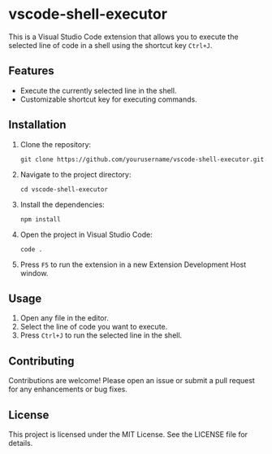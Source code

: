 # vscode-shell-executor

This is a Visual Studio Code extension that allows you to execute the selected line of code in a shell using the shortcut key `Ctrl+J`.

## Features

- Execute the currently selected line in the shell.
- Customizable shortcut key for executing commands.

## Installation

1. Clone the repository:
   ```
   git clone https://github.com/yourusername/vscode-shell-executor.git
   ```
2. Navigate to the project directory:
   ```
   cd vscode-shell-executor
   ```
3. Install the dependencies:
   ```
   npm install
   ```
4. Open the project in Visual Studio Code:
   ```
   code .
   ```
5. Press `F5` to run the extension in a new Extension Development Host window.

## Usage

1. Open any file in the editor.
2. Select the line of code you want to execute.
3. Press `Ctrl+J` to run the selected line in the shell.

## Contributing

Contributions are welcome! Please open an issue or submit a pull request for any enhancements or bug fixes.

## License

This project is licensed under the MIT License. See the LICENSE file for details.